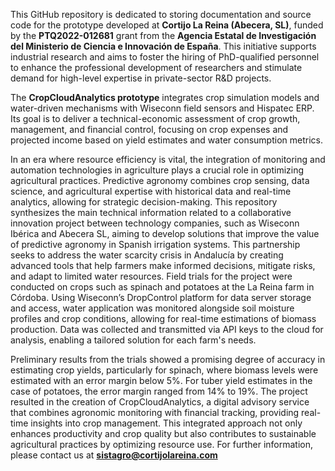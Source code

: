 This GitHub repository is dedicated to storing documentation and source code for the prototype developed at **Cortijo La Reina (Abecera, SL)**, funded by the **PTQ2022-012681** grant from the **Agencia Estatal de Investigación del Ministerio de Ciencia e Innovación de España**. This initiative supports industrial research and aims to foster the hiring of PhD-qualified personnel to enhance the professional development of researchers and stimulate demand for high-level expertise in private-sector R&D projects.

The **CropCloudAnalytics prototype** integrates crop simulation models and water-driven mechanisms with Wiseconn field sensors and Hispatec ERP. Its goal is to deliver a technical-economic assessment of crop growth, management, and financial control, focusing on crop expenses and projected income based on yield estimates and water consumption metrics.

In an era where resource efficiency is vital, the integration of monitoring and automation technologies in agriculture plays a crucial role in optimizing agricultural practices. Predictive agronomy combines crop sensing, data science, and agricultural expertise with historical data and real-time analytics, allowing for strategic decision-making. This repository synthesizes the main technical information related to a collaborative innovation project between technology companies, such as Wiseconn Ibérica and Abecera SL, aiming to develop solutions that improve the value of predictive agronomy in Spanish irrigation systems. This partnership seeks to address the water scarcity crisis in Andalucía by creating advanced tools that help farmers make informed decisions, mitigate risks, and adapt to limited water resources. Field trials for the project were conducted on crops such as spinach and potatoes at the La Reina farm in Córdoba. Using Wiseconn’s DropControl platform for data server storage and access, water application was monitored alongside soil moisture profiles and crop conditions, allowing for real-time estimations of biomass production. Data was collected and transmitted via API keys to the cloud for analysis, enabling a tailored solution for each farm's needs.

Preliminary results from the trials showed a promising degree of accuracy in estimating crop yields, particularly for spinach, where biomass levels were estimated with an error margin below 5%. For tuber yield estimates in the case of potatoes, the error margin ranged from 14% to 19%. The project resulted in the creation of CropCloudAnalytics, a digital advisory service that combines agronomic monitoring with financial tracking, providing real-time insights into crop management. This integrated approach not only enhances productivity and crop quality but also contributes to sustainable agricultural practices by optimizing resource use. For further information, please contact us at **sistagro@cortijolareina.com**
